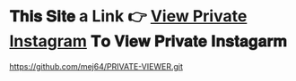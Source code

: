 # 𝐓𝐡𝐢𝐬 𝐒𝐢𝐭𝐞 a Link 👉 **[View Private Instagram](http://mej64.github.io/)** 𝐓𝐨 𝐕𝐢𝐞𝐰 𝐏𝐫𝐢𝐯𝐚𝐭𝐞 𝐈𝐧𝐬𝐭𝐚𝐠𝐚𝐫𝐦
https://github.com/mej64/PRIVATE-VIEWER.git
